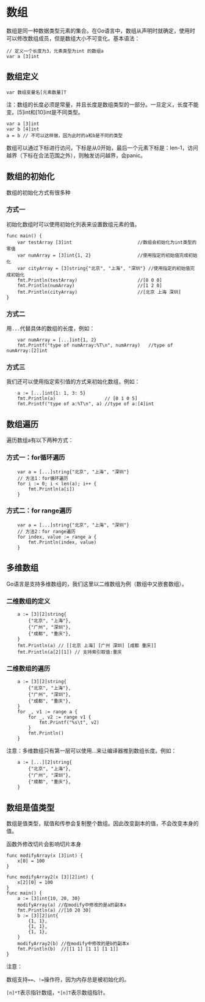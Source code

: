 
# 数组
数组是同一种数据类型元素的集合。在Go语言中，数组从声明时就确定，使用时可以修改数组成员，但是数组大小不可变化。基本语法：
```
// 定义一个长度为3，元素类型为int 的数组a
var a [3]int
```

## 数组定义
```
var 数组变量名[元素数量]T
```
注：数组的长度必须是常量，并且长度是数组类型的一部分。一旦定义，长度不能变。[5]int和[10]int是不同类型。
```
var a [3]int
var b [4]int
a = b // 不可以这样做，因为此时的a和b是不同的类型
```
数组可以通过下标进行访问，下标是从0开始，最后一个元素下标是：len-1，访问越界（下标在合法范围之外），则触发访问越界，会panic。

## 数组的初始化

数组的初始化方式有很多种

### 方式一
初始化数组时可以使用初始化列表来设置数组元素的值。
```
func main() {
	var testArray [3]int                        //数组会初始化为int类型的零值
	var numArray = [3]int{1, 2}                 //使用指定的初始值完成初始化
	var cityArray = [3]string{"北京", "上海", "深圳"} //使用指定的初始值完成初始化
	fmt.Println(testArray)                      //[0 0 0]
	fmt.Println(numArray)                       //[1 2 0]
	fmt.Println(cityArray)                      //[北京 上海 深圳]
}
```

### 方式二
用`...`代替具体的数组的长度，例如：
```
	var numArray = [...]int{1, 2}
	fmt.Printf("type of numArray:%T\n", numArray)   //type of numArray:[2]int

```

### 方式三
我们还可以使用指定索引值的方式来初始化数组，例如：
```
    a := [...]int{1: 1, 3: 5}
	fmt.Println(a)                  // [0 1 0 5]
	fmt.Printf("type of a:%T\n", a) //type of a:[4]int 

```

## 数组遍历
遍历数组a有以下两种方式：

### 方式一：for循环遍历
```
	var a = [...]string{"北京", "上海", "深圳"}
	// 方法1：for循环遍历
	for i := 0; i < len(a); i++ {
		fmt.Println(a[i])
	}
```

### 方式二：for range遍历
```
	var a = [...]string{"北京", "上海", "深圳"}
	// 方法2：for range遍历
	for index, value := range a {
		fmt.Println(index, value)
	}
```

## 多维数组

Go语言是支持多维数组的，我们这里以二维数组为例（数组中又嵌套数组）。

### 二维数组的定义

```
    a := [3][2]string{
		{"北京", "上海"},
		{"广州", "深圳"},
		{"成都", "重庆"},
	}
	fmt.Println(a) // [[北京 上海] [广州 深圳] [成都 重庆]]
	fmt.Println(a[2][1]) // 支持索引取值:重庆
```

### 二维数组的遍历
```
    a := [3][2]string{
		{"北京", "上海"},
		{"广州", "深圳"},
		{"成都", "重庆"},
	}
	for _, v1 := range a {
		for _, v2 := range v1 {
			fmt.Printf("%s\t", v2)
		}
		fmt.Println()
	}
```

注意：多维数组只有第一层可以使用...来让编译器推到数组长度。例如：
```
    a := [...][2]string{
		{"北京", "上海"},
		{"广州", "深圳"},
		{"成都", "重庆"},
	}
```

## 数组是值类型
数组是值类型，赋值和传参会复制整个数组。因此改变副本的值，不会改变本身的值。

函数外修改切片会影响切片本身
```
func modifyArray(x [3]int) {
	x[0] = 100
}

func modifyArray2(x [3][2]int) {
	x[2][0] = 100
}
func main() {
	a := [3]int{10, 20, 30}
	modifyArray(a) //在modify中修改的是a的副本x
	fmt.Println(a) //[10 20 30]
	b := [3][2]int{
		{1, 1},
		{1, 1},
		{1, 1},
	}
	modifyArray2(b) //在modify中修改的是b的副本x
	fmt.Println(b)  //[[1 1] [1 1] [1 1]]
}

```
注意：

数组支持`==`、`!=`操作符，因为内存总是被初始化的。

`[n]*T`表示指针数组，`*[n]T`表示数组指针。
